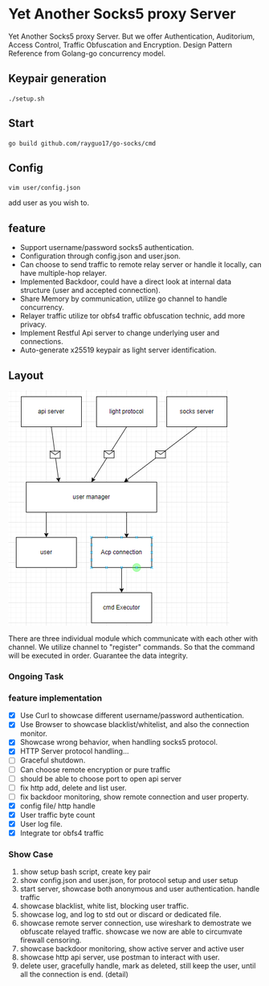 # Yet Another Socks5 proxy Server

Yet Another Socks5 proxy Server. But we offer Authentication, Auditorium, Access Control, Traffic Obfuscation and Encryption. Design Pattern Reference from Golang-go concurrency model.

## Keypair generation

`./setup.sh `

## Start

`go build github.com/rayguo17/go-socks/cmd`

## Config

`vim user/config.json`

add user as you wish to.

## feature

- Support username/password socks5 authentication.
- Configuration through config.json and user.json.
- Can choose to send traffic to remote relay server or handle it locally, can have multiple-hop relayer.
- Implemented Backdoor, could have a direct look at internal data structure (user and accepted connection).
- Share Memory by communication, utilize go channel to handle concurrency.
- Relayer traffic utilize tor obfs4 traffic obfuscation technic, add more privacy.
- Implement Restful Api server to change underlying user and connections.
- Auto-generate x25519 keypair as light server identification.

## Layout

![proxy_layout](img/layout.png)

There are three individual module which communicate with each other with channel.
We utilize channel to "register" commands. So that the command will be executed in order. Guarantee the data integrity.

### Ongoing Task

### feature implementation

- [x] Use Curl to showcase different username/password authentication.
- [x] Use Browser to showcase blacklist/whitelist, and also the connection monitor.
- [x] Showcase wrong behavior, when handling socks5 protocol.
- [x] HTTP Server protocol handling...
- [ ] Graceful shutdown.
- [ ] Can choose remote encryption or pure traffic
- [ ] should be able to choose port to open api server
- [ ] fix http add, delete and list user.
- [ ] fix backdoor monitoring, show remote connection and user property.
- [x] config file/ http handle
- [x] User traffic byte count
- [x] User log file.
- [x] Integrate tor obfs4 traffic

### Show Case

1. show setup bash script, create key pair
2. show config.json and user.json, for protocol setup and user setup
3. start server, showcase both anonymous and user authentication. handle traffic
4. showcase blacklist, white list, blocking user traffic.
5. showcase log, and log to std out or discard or dedicated file.
6. showcase remote server connection, use wireshark to demostrate we obfuscate relayed traffic. showcase we now are able to circumvate firewall censoring.
7. showcase backdoor monitoring, show active server and active user
8. showcase http api server, use postman to interact with user.
9. delete user, gracefully handle, mark as deleted, still keep the user, until all the connection is end. (detail)
